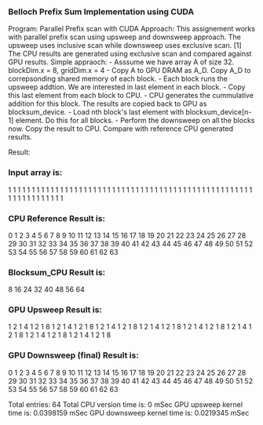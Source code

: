 ### Belloch Prefix Sum Implementation using CUDA

Program:    Parallel Prefix scan with CUDA
Approach:   This assignement works with parallel prefix scan using upsweep and downsweep approach. The upsweep 
            uses inclusive scan while downsweep uses exclusive scan. [1] The CPU results are generated using 
            exclusive scan and compared against GPU results.
            Simple appraoch:
            - Asssume we have array A of size 32. blockDim.x = 8, gridDim.x = 4 
            - Copy A to GPU DRAM as A_D. Copy A_D to correpsonding shared memory of each block.
            - Each block runs the upsweep addtion. We are interested in last element in each block.
            - Copy this last element from each block to CPU. 
            - CPU generates the cummulative addition for this block. The results are copied back to GPU as blocksum_device.
            - Load nth block's last element with blocksum_device[n-1] element. Do this for all blocks.
            - Perform the downsweep on all the blocks now. Copy the result to CPU. Compare with reference CPU generated results.
            

Result:

### Input array is: 
1 1 1 1 1 1 1 1 1 1 1 1 1 1 1 1 1 1 1 1 1 1 1 1 1 1 1 1 1 1 1 1 1 1 1 1 1 1 1 1 1 1 1 1 1 1 1 1 1 1 1 1 1 1 1 1 1 1 1 1 1 1 1 1 
### CPU Reference Result is: 
0 1 2 3 4 5 6 7 8 9 10 11 12 13 14 15 16 17 18 19 20 21 22 23 24 25 26 27 28 29 30 31 32 33 34 35 36 37 38 39 40 41 42 43 44 45 46 47 48 49 50 51 52 53 54 55 56 57 58 59 60 61 62 63 
### Blocksum_CPU Result is: 
8 16 24 32 40 48 56 64 
### GPU Upsweep Result is: 
1 2 1 4 1 2 1 8 1 2 1 4 1 2 1 8 1 2 1 4 1 2 1 8 1 2 1 4 1 2 1 8 1 2 1 4 1 2 1 8 1 2 1 4 1 2 1 8 1 2 1 4 1 2 1 8 1 2 1 4 1 2 1 8 
### GPU Downsweep (final) Result is:
0 1 2 3 4 5 6 7 8 9 10 11 12 13 14 15 16 17 18 19 20 21 22 23 24 25 26 27 28 29 30 31 32 33 34 35 36 37 38 39 40 41 42 43 44 45 46 47 48 49 50 51 52 53 54 55 56 57 58 59 60 61 62 63 

Total entries: 64
Total CPU version time is: 0 mSec 
GPU upsweep kernel time is: 0.0398159 mSec 
GPU downsweep kernel time is: 0.0219345 mSec 
